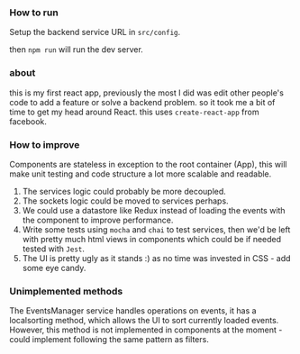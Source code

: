 ### How to run
Setup the backend service URL in `src/config`.

then `npm run` will run the dev server.

### about
this is my first react app, previously the most I did was edit other people's code to add a feature
or solve a backend problem. so it took me a bit of time to get my head around React.
this uses `create-react-app` from facebook.


### How to improve
Components are stateless in exception to the root container (App), this will make unit testing and code structure a lot more scalable and readable.

1. The services logic could probably be more decoupled.
2. The sockets logic could be moved to services perhaps.
3. We could use a datastore like Redux instead of loading the events with the component to improve performance.
4. Write some tests using `mocha` and `chai` to test services, then we'd be left with pretty much html views
in components which could be if needed tested with `Jest`.
5. The UI is pretty ugly as it stands :) as no time was invested in CSS - add some eye candy. 

### Unimplemented methods
The EventsManager service handles operations on events, it has a localsorting method, which allows the UI to sort currently loaded events. However, this method is not implemented in components  at the moment - could implement following the same pattern as filters.
